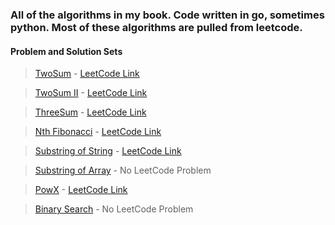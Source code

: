 ### All of the algorithms in my book. Code written in go, sometimes python. Most of these algorithms are pulled from leetcode.

#### Problem and Solution Sets

> [TwoSum](https://github.com/mckinnonn/algorithmBook/tree/master/twosum) - [LeetCode Link](https://leetcode.com/problems/two-sum/)

> [TwoSum II](https://github.com/mckinnonn/algorithmBook/tree/master/twosum) - [LeetCode Link](https://leetcode.com/problems/two-sum-ii-input-array-is-sorted/)

> [ThreeSum](https://github.com/mckinnonn/algorithmBook/tree/master/threesum) - [LeetCode Link](https://leetcode.com/problems/3sum/)

> [Nth Fibonacci](https://github.com/mckinnonn/algorithmBook/tree/master/nthfib) - [LeetCode Link](https://leetcode.com/problems/fibonacci-number)

> [Substring of String](https://github.com/mckinnonn/algorithmBook/tree/master/arraysubsequence) - [LeetCode Link](https://leetcode.com/problems/is-subsequence/)

> [Substring of Array](https://github.com/mckinnonn/algorithmBook/tree/master/arraysubsequence) - No LeetCode Problem 

> [PowX](https://github.com/mckinnonn/algorithmBook/tree/master/pow) - [LeetCode Link](https://leetcode.com/problems/powx-n/)

> [Binary Search](https://github.com/mckinnonn/algorithmBook/tree/master/binarySearcg) - No LeetCode Problem